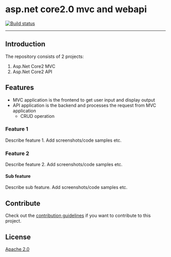 # asp.net core2.0 mvc and webapi 

<!-- Replace this badge with your own-->
[![Build status](https://ci.appveyor.com/api/projects/status/j9823ktd57qisa7s/branch/master?svg=true)](https://ci.appveyor.com/project/AJEETX/asp-net-core2/branch/master)

---------------------------------------

## Introduction 

The repository consists of 2 projects:
1) Asp.Net Core2 MVC
2) Asp.Net Core2 API 

## Features

- MVC application is the frontend to get user input and display output
- API application is the backend and processes the request from MVC application
  - CRUD operation

### Feature 1
Describe feature 1. Add screenshots/code samples etc.

### Feature 2
Describe feature 2. Add screenshots/code samples etc.

#### Sub feature
Describe sub feature. Add screenshots/code samples etc.

## Contribute
Check out the [contribution guidelines](CONTRIBUTING.md)
if you want to contribute to this project.


## License
[Apache 2.0](LICENSE)
